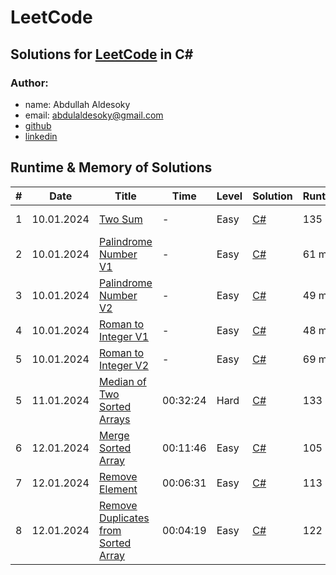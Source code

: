 # LeetCode

## Solutions for [LeetCode](https://leetcode.com/problemset/) in C#

### Author: 
- name: Abdullah Aldesoky
- email: abdulaldesoky@gmail.com
- [github](https://github.com/ab321)
- [linkedin](https://www.linkedin.com/in/abdullah-aldesoky-352419293/)


## Runtime & Memory of Solutions

| # | Date       | Title                                                                                                     | Time     | Level | Solution                                           | Runtime | Memory   |
|---|------------|-----------------------------------------------------------------------------------------------------------|----------|-------|----------------------------------------------------|---------|----------|
| 1 | 10.01.2024 | [Two Sum](https://leetcode.com/problems/two-sum/)                                                         | -        | Easy  | [C#](./twoSum/Program.cs)                          | 135 ms	 | 47.72 MB |
| 2 | 10.01.2024 | [Palindrome Number V1](https://leetcode.com/problems/palindrome-number/)                                  | -        | Easy  | [C#](./palindromeNumber/Program.cs)                | 61 ms	  | 33.31 MB |
| 3 | 10.01.2024 | [Palindrome Number V2](https://leetcode.com/problems/palindrome-number/)                                  | -        | Easy  | [C#](./palindromeNumber/Program.cs)                | 49 ms	  | 51.24 MB |
| 4 | 10.01.2024 | [Roman to Integer V1](https://leetcode.com/problems/roman-to-integer/)                                    | -        | Easy  | [C#](./romanToInteger/Program.cs)                  | 48 ms	  | 50.31 MB |
| 5 | 10.01.2024 | [Roman to Integer V2](https://leetcode.com/problems/roman-to-integer/)                                    | -        | Easy  | [C#](./romanToInteger/Program.cs)                  | 69 ms	  | 51.25 MB |
| 5 | 11.01.2024 | [Median of Two Sorted Arrays](https://leetcode.com/problems/median-of-two-sorted-array/)                  | 00:32:24 | Hard  | [C#](./medianOfTwoSortedArrays/Program.cs)         | 133 ms	 | 54.32 MB |
| 6 | 12.01.2024 | [Merge Sorted Array](https://leetcode.com/problems/merge-sorted-array/)                                   | 00:11:46 | Easy  | [C#](./mergeSortedArray/Program.cs)                | 105 ms	 | 46.10 MB |
| 7 | 12.01.2024 | [Remove Element](https://leetcode.com/problems/remove-element/)                                           | 00:06:31 | Easy  | [C#](./removeElement/Program.cs)                   | 113 ms	 | 45.61 MB |
| 8 | 12.01.2024 | [Remove Duplicates from Sorted Array](https://leetcode.com/problems/remove-duplicates-from-sorted-array/) | 00:04:19 | Easy  | [C#](./removeDuplicatesfromSortedArray/Program.cs) | 122 ms	 | 50.00 MB |


